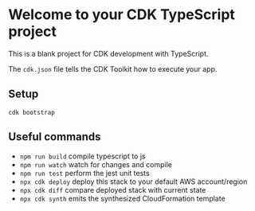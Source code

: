 # Welcome to your CDK TypeScript project

This is a blank project for CDK development with TypeScript.

The `cdk.json` file tells the CDK Toolkit how to execute your app.

## Setup

```
cdk bootstrap
```

## Useful commands

- `npm run build` compile typescript to js
- `npm run watch` watch for changes and compile
- `npm run test` perform the jest unit tests
- `npx cdk deploy` deploy this stack to your default AWS account/region
- `npx cdk diff` compare deployed stack with current state
- `npx cdk synth` emits the synthesized CloudFormation template
